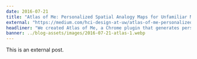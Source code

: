 ```yaml
---
date: 2016-07-21
title: "Atlas of Me: Personalized Spatial Analogy Maps for Unfamiliar Measurements"
external: "https://medium.com/hci-design-at-uw/atlas-of-me-personalized-spatial-analogy-maps-for-unfamiliar-measurements-e20566d94b52"
headliner: "We created Atlas of Me, a Chrome plugin that generates personalized spatial analogy maps for distances and areas."
banner: ../blog-assets/images/2016-07-21-atlas-1.webp
---
```


This is an external post.